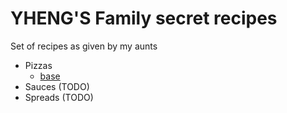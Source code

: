 # YHENG'S Family secret recipes

Set of recipes as given by my aunts

* Pizzas
  - [base](./pizzas/base.md)
* Sauces (TODO)
* Spreads (TODO)